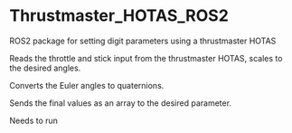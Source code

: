 # Thrustmaster_HOTAS_ROS2
ROS2 package for setting digit parameters using a thrustmaster HOTAS


Reads the throttle and stick input from the thrustmaster HOTAS, scales to the desired angles.

Converts the Euler angles to quaternions.

Sends the final values as an array to the desired parameter.

Needs <pip install inputs> to run
